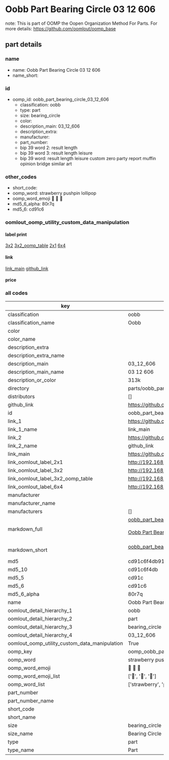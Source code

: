 # Oobb Part Bearing Circle 03 12 606  

note: This is part of OOMP the Oopen Organization Method For Parts. For more details: https://github.com/oomlout/oomp_base

##  part details





### name
* name: Oobb Part Bearing Circle 03 12 606
* name_short: 
### id
* oomp_id: oobb_part_bearing_circle_03_12_606
  * classification: oobb
  * type: part
  * size: bearing_circle
  * color: 
  * description_main: 03_12_606
  * description_extra: 
  * manufacturer: 
  * part_number: 
  * bip 39 word 2: result length
  * bip 39 word 3: result length leisure
  * bip 39 word: result length leisure custom zero party report muffin opinion bridge similar art

### other_codes
* short_code: 
* oomp_word: strawberry pushpin lollipop
* oomp_word_emoji :strawberry: :pushpin: :lollipop:
* md5_6_alpha: 80r7q
* md5_6: cd91c6






### oomlout_oomp_utility_custom_data_manipulation
#### label print
[3x2](http://192.168.1.245:1112/?label=oomp%2080r7q)
[3x2_oomp_table](http://192.168.1.107:1112/?label=oomp%2080r7q)
[2x1](http://192.168.1.242:1112/?label=oomp%2080r7q)
[6x4](http://192.168.1.55:1112/?label=oomp%2080r7q)    

#### link

[link_main](https://github.com/oomlout/oomlout_oomp_current_version_messy/tree/main/parts/oobb_part_bearing_circle_03_12_606) [github_link](https://github.com/oomlout/oomlout_oomp_part_src/tree/main/parts/oobb_part_bearing_circle_03_12_606)                             

#### price







### all codes 
| key | value |  
| --- | --- |  
| classification | oobb |  
| classification_name | Oobb |  
| color |  |  
| color_name |  |  
| description_extra |  |  
| description_extra_name |  |  
| description_main | 03_12_606 |  
| description_main_name | 03 12 606 |  
| description_or_color | 313k |  
| directory | parts/oobb_part_bearing_circle_03_12_606 |  
| distributors | [] |  
| github_link | https://github.com/oomlout/oomlout_oomp_part_src/tree/main/parts/oobb_part_bearing_circle_03_12_606 |  
| id | oobb_part_bearing_circle_03_12_606 |  
| link_1 | https://github.com/oomlout/oomlout_oomp_current_version_messy/tree/main/parts/oobb_part_bearing_circle_03_12_606 |  
| link_1_name | link_main |  
| link_2 | https://github.com/oomlout/oomlout_oomp_part_src/tree/main/parts/oobb_part_bearing_circle_03_12_606 |  
| link_2_name | github_link |  
| link_main | https://github.com/oomlout/oomlout_oomp_current_version_messy/tree/main/parts/oobb_part_bearing_circle_03_12_606 |  
| link_oomlout_label_2x1 | http://192.168.1.242:1112/?label=oomp%2080r7q |  
| link_oomlout_label_3x2 | http://192.168.1.245:1112/?label=oomp%2080r7q |  
| link_oomlout_label_3x2_oomp_table | http://192.168.1.107:1112/?label=oomp%2080r7q |  
| link_oomlout_label_6x4 | http://192.168.1.55:1112/?label=oomp%2080r7q |  
| manufacturer |  |  
| manufacturer_name |  |  
| manufacturers | [] |  
| markdown_full | [oobb_part_bearing_circle_03_12_606](https://github.com/oomlout/oomlout_oomp_current_version_messy/tree/main/parts/oobb_part_bearing_circle_03_12_606)<br>[](https://github.com/oomlout/oomlout_oomp_current_version_messy/tree/main/parts/oobb_part_bearing_circle_03_12_606)<br>[Oobb Part Bearing Circle 03 12 606](https://github.com/oomlout/oomlout_oomp_current_version_messy/tree/main/parts/oobb_part_bearing_circle_03_12_606)<br><br> |  
| markdown_short | [oobb_part_bearing_circle_03_12_606](https://github.com/oomlout/oomlout_oomp_current_version_messy/tree/main/parts/oobb_part_bearing_circle_03_12_606)<br><br> |  
| md5 | cd91c6f4db9136de827fd368ff6005be |  
| md5_10 | cd91c6f4db |  
| md5_5 | cd91c |  
| md5_6 | cd91c6 |  
| md5_6_alpha | 80r7q |  
| name | Oobb Part Bearing Circle 03 12 606 |  
| oomlout_detail_hierarchy_1 | oobb |  
| oomlout_detail_hierarchy_2 | part |  
| oomlout_detail_hierarchy_3 | bearing_circle |  
| oomlout_detail_hierarchy_4 | 03_12_606 |  
| oomlout_oomp_utility_custom_data_manipulation | True |  
| oomp_key | oomp_oobb_part_bearing_circle_03_12_606 |  
| oomp_word | strawberry pushpin lollipop |  
| oomp_word_emoji | :strawberry: :pushpin: :lollipop: |  
| oomp_word_emoji_list | [':strawberry:', ':pushpin:', ':lollipop:'] |  
| oomp_word_list | ['strawberry', 'pushpin', 'lollipop'] |  
| part_number |  |  
| part_number_name |  |  
| short_code |  |  
| short_name |  |  
| size | bearing_circle |  
| size_name | Bearing Circle |  
| type | part |  
| type_name | Part |  
